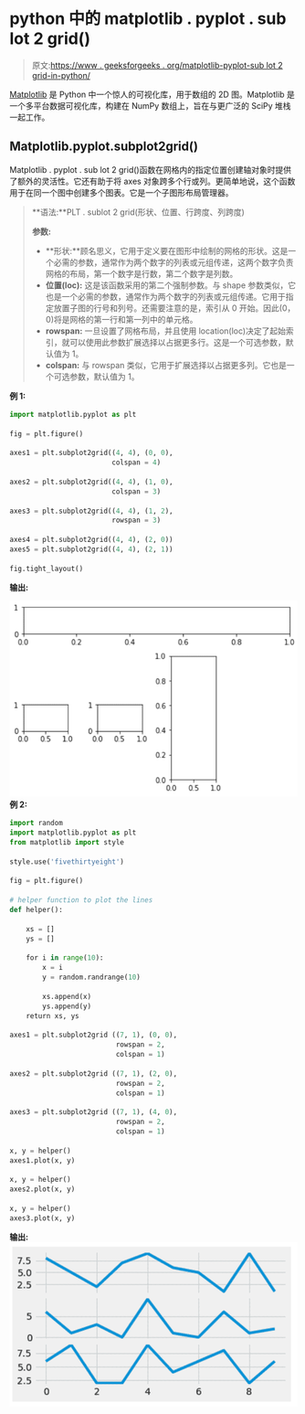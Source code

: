 # python 中的 matplotlib . pyplot . sub lot 2 grid()

> 原文:[https://www . geeksforgeeks . org/matplotlib-pyplot-sub lot 2 grid-in-python/](https://www.geeksforgeeks.org/matplotlib-pyplot-subplot2grid-in-python/)

[Matplotlib](http://geeksforgeeks.org/python-matplotlib-an-overview/) 是 Python 中一个惊人的可视化库，用于数组的 2D 图。Matplotlib 是一个多平台数据可视化库，构建在 NumPy 数组上，旨在与更广泛的 SciPy 堆栈一起工作。

## Matplotlib.pyplot.subplot2grid()

Matplotlib . pyplot . sub lot 2 grid()函数在网格内的指定位置创建轴对象时提供了额外的灵活性。它还有助于将 axes 对象跨多个行或列。更简单地说，这个函数用于在同一个图中创建多个图表。它是一个子图形布局管理器。

> **语法:**PLT . sublot 2 grid(形状、位置、行跨度、列跨度)
> 
> **参数:**
> 
> *   **形状:**顾名思义，它用于定义要在图形中绘制的网格的形状。这是一个必需的参数，通常作为两个数字的列表或元组传递，这两个数字负责网格的布局，第一个数字是行数，第二个数字是列数。
> *   **位置(loc):** 这是该函数采用的第二个强制参数。与 shape 参数类似，它也是一个必需的参数，通常作为两个数字的列表或元组传递。它用于指定放置子图的行号和列号。还需要注意的是，索引从 0 开始。因此(0，0)将是网格的第一行和第一列中的单元格。
> *   **rowspan:** 一旦设置了网格布局，并且使用 location(loc)决定了起始索引，就可以使用此参数扩展选择以占据更多行。这是一个可选参数，默认值为 1。
> *   **colspan:** 与 rowspan 类似，它用于扩展选择以占据更多列。它也是一个可选参数，默认值为 1。

**例 1:**

```py
import matplotlib.pyplot as plt

fig = plt.figure()

axes1 = plt.subplot2grid((4, 4), (0, 0),
                         colspan = 4)

axes2 = plt.subplot2grid((4, 4), (1, 0),
                         colspan = 3)

axes3 = plt.subplot2grid((4, 4), (1, 2), 
                         rowspan = 3)

axes4 = plt.subplot2grid((4, 4), (2, 0))
axes5 = plt.subplot2grid((4, 4), (2, 1))

fig.tight_layout()
```

**输出:**

![matplotlib.pyplot.subplot2grid()](img/c25f94b26b700e827ad551b6d0aefb53.png)
**例 2:**

```py
import random
import matplotlib.pyplot as plt
from matplotlib import style

style.use('fivethirtyeight')

fig = plt.figure()

# helper function to plot the lines
def helper():

    xs = []
    ys = []

    for i in range(10):
        x = i
        y = random.randrange(10)

        xs.append(x)
        ys.append(y)
    return xs, ys

axes1 = plt.subplot2grid ((7, 1), (0, 0),
                          rowspan = 2, 
                          colspan = 1)

axes2 = plt.subplot2grid ((7, 1), (2, 0),
                          rowspan = 2,
                          colspan = 1)

axes3 = plt.subplot2grid ((7, 1), (4, 0), 
                          rowspan = 2, 
                          colspan = 1)

x, y = helper()
axes1.plot(x, y)

x, y = helper()
axes2.plot(x, y)

x, y = helper()
axes3.plot(x, y)
```

**输出:**
![matplotlib.pyplot.subplot2grid()](img/09d4d8fe181d994b03d74b6e7cc4d06e.png)